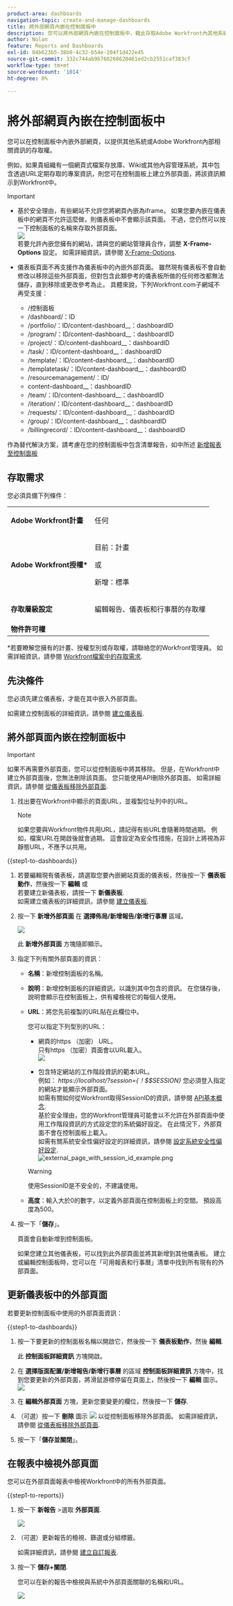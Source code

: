 ```yaml
---
product-area: dashboards
navigation-topic: create-and-manage-dashboards
title: 將外部網頁內嵌在控制面板中
description: 您可以將外部網頁內嵌在控制面板中，藉此存取Adobe Workfront內其他系統的相關資訊或其他Workfront頁面。
author: Nolan
feature: Reports and Dashboards
exl-id: 04b623b5-38b0-4c32-b54e-204f1d422e45
source-git-commit: 332c744ab9b760268620461ed2cb2551caf383cf
workflow-type: tm+mt
source-wordcount: '1014'
ht-degree: 0%

---
```


# 將外部網頁內嵌在控制面板中

<!--Audited: 01/2024-->

您可以在控制面板中內嵌外部網頁，以提供其他系統或Adobe Workfront內部相關資訊的存取權。

例如，如果貴組織有一個網頁式檔案存放庫、Wiki或其他內容管理系統，其中包含透過URL定期存取的專案資訊，則您可在控制面板上建立外部頁面，將該資訊顯示到Workfront中。

>[!IMPORTANT]
>
>* 基於安全理由，有些網站不允許您將網頁內嵌為iframe。 如果您要內嵌在儀表板中的網頁不允許這麼做，則儀表板中不會顯示該頁面。 不過，您仍然可以按一下控制面板的名稱來存取外部頁面。\
>![](assets/qs-empty-external-page-report-350x165.png)\
>若要允許內嵌您擁有的網站，請與您的網站管理員合作，調整 **X-Frame-Options** 設定。 如需詳細資訊，請參閱 [X-Frame-Options](https://developer.mozilla.org/en-US/docs/Web/HTTP/Headers/X-Frame-Options).
>
>
>* 儀表板頁面不再支援作為儀表板中的內嵌外部頁面。 雖然現有儀表板不會自動修改以移除這些外部頁面，但對包含此類參考的儀表板所做的任何修改都無法儲存，直到移除或更改參考為止。
> 具體來說，下列Workfront.com子網域不再受支援：
>
>     * /&#x200B;控制面板
>     * /dashboard/：ID&#x200B;
>     * /portfolio/：ID/content-dashboard__：dashboardID&#x200B;
>     * /program/：ID/content-dashboard__：dashboardID&#x200B;
>     * /project/：ID/content-dashboard__：dashboardID&#x200B;
>     * /task/：ID/content-dashboard__：dashboardID&#x200B;
>     * /template/：ID/content-dashboard__：dashboardID&#x200B;
>     * /templatetask/：ID/content-dashboard__：dashboardID&#x200B;
>     * /resourcemanagement/：ID/
>     * content-dashboard__：dashboardID&#x200B;
>     * /team/：ID/content-dashboard__：dashboardID&#x200B;
>     * /iteration/：ID/content-dashboard__：dashboardID&#x200B;
>     * /requests/：ID/content-dashboard__：dashboardID&#x200B;
>     * /group/：ID/content-dashboard__：dashboardID&#x200B;
>     * /billingrecord/：ID/content-dashboard__：dashboardID
>
>作為替代解決方案，請考慮在您的控制面板中包含清單報告，如中所述 [新增報表至控制面板](/help/quicksilver/reports-and-dashboards/dashboards/creating-and-managing-dashboards/add-report-dashboard.md)

## 存取需求

您必須具備下列條件：

<table style="table-layout:auto"> 
 <col> 
 <col> 
 <tbody> 
  <tr> 
   <td role="rowheader"><strong>Adobe Workfront計畫</strong></td> 
   <td> <p>任何</p> </td> 
  </tr> 
  <tr> 
   <td role="rowheader"><strong>Adobe Workfront授權*</strong></td> 
   <td> <p>目前：計畫 </p>
   或
   <p>新增：標準 </p> </td> 
  </tr> 
  <tr> 
   <td role="rowheader"><strong>存取層級設定</strong></td> 
   <td> <p>編輯報告、儀表板和行事曆的存取權</p> </td> 
  </tr> 
  <tr> 
   <td role="rowheader"><strong>物件許可權</strong></td> 
   <td> </td> 
  </tr> 
 </tbody> 
</table>

*若要瞭解您擁有的計畫、授權型別或存取權，請聯絡您的Workfront管理員。 如需詳細資訊，請參閱 [Workfront檔案中的存取需求](/help/quicksilver/administration-and-setup/add-users/access-levels-and-object-permissions/access-level-requirements-in-documentation.md).

## 先決條件

您必須先建立儀表板，才能在其中嵌入外部頁面。

如需建立控制面板的詳細資訊，請參閱 [建立儀表板](../../../reports-and-dashboards/dashboards/creating-and-managing-dashboards/create-dashboard.md).

## 將外部頁面內嵌在控制面板中

>[!IMPORTANT]
>
>如果不再需要外部頁面，您可以從控制面板中將其移除。 但是，在Workfront中建立外部頁面後，您無法刪除該頁面。 您只能使用API刪除外部頁面。 如需詳細資訊，請參閱 [從儀表板移除外部頁面](../../../reports-and-dashboards/dashboards/creating-and-managing-dashboards/remove-external-page-from-dashboard.md).

1. 找出要在Workfront中顯示的頁面URL，並複製位址列中的URL。

   >[!NOTE]
   >
   >如果您要與Workfront物件共用URL，請記得有些URL會隨著時間過期。 例如，檔案URL在開啟後就會過期。 這會設定為安全性措施，在設計上將視為非靜態URL，不應予以共用。

{{step1-to-dashboards}}

1. 若要編輯現有儀表板，請選取您要內嵌網站頁面的儀表板，然後按一下 **儀表板動作**，然後按一下 **編輯**
或\
   若要建立新儀表板，請按一下 **新儀表板**.\
   如需建立儀表板的詳細資訊，請參閱 [建立儀表板](../../../reports-and-dashboards/dashboards/creating-and-managing-dashboards/create-dashboard.md).

1. 按一下 **新增外部頁面** 在 **選擇佈局/新增報告/新增行事曆** 區域。

   ![](assets/qs-add-external-page-350x239.png)

   此 **新增外部頁面** 方塊隨即顯示。

1. 指定下列有關外部頁面的資訊：

   * **名稱**：新增控制面板的名稱。
   * **說明**：新增控制面板的詳細資訊，以識別其中包含的資訊。 在您儲存後，說明會顯示在控制面板上，供有權檢視它的每個人使用。
   * **URL**：將您先前複製的URL貼在此欄位中。

     您可以指定下列型別的URL：

      * 網頁的https （加密） URL。\
        只有https （加密）頁面會以URL載入。\
        ![](assets/add-external-page-dialog-qs-350x247.png)

      * 包含特定網站的工作階段資訊的範本URL。\
        例如： *https://localhost/?session={！$$SESSION}*
您必須登入指定的網站才能顯示外部頁面。\
        如需有關如何從Workfront取得SessionID的資訊，請參閱 [API基本概念](../../../wf-api/general/api-basics.md).\
        基於安全理由，您的Workfront管理員可能會以不允許在外部頁面中使用工作階段資訊的方式設定您的系統偏好設定。 在此情況下，外部頁面不會在控制面板上載入。\
        如需有關系統安全性偏好設定的詳細資訊，請參閱 [設定系統安全性偏好設定](../../../administration-and-setup/manage-workfront/security/configure-security-preferences.md).\
        ![external_page_with_session_id_example.png](assets/external-page-with-session-id-example-350x134.png)

     >[!WARNING]
     >
     >使用SessionID是不安全的，不建議使用。
     >

   * **高度**：輸入大於0的數字，以定義外部頁面在控制面板上的空間。 預設高度為500。

1. 按一下「**儲存**」。

   頁面會自動新增到控制面板。

   如果您建立其他儀表板，可以找到此外部頁面並將其新增到其他儀表板。 建立或編輯控制面板時，您可以在「可用報表和行事曆」清單中找到所有現有的外部頁面。

   <!--
    *** This is linked to: Creating Dashboards, and Editing Dashboards.
   -->

## 更新儀表板中的外部頁面

若要更新控制面板中使用的外部頁面資訊：

{{step1-to-dashboards}}

1. 按一下要更新的控制面板名稱以開啟它，然後按一下 **儀表板動作**，然後 **編輯**.

   此 **控制面板詳細資訊** 方塊開啟。

1. 在 **選擇版面配置/新增報告/新增行事曆** 的區域 **控制面板詳細資訊** 方塊中，找到您要更新的外部頁面，將滑鼠游標停留在頁面上，然後按一下 **編輯** 圖示。\
   ![](assets/nwe-inline-edit-external-page-350x226.png)

1. 在 **編輯外部頁面** 方塊，更新您要變更的欄位，然後按一下 **儲存**.
1. （可選）按一下 **刪除** 圖示 ![](assets/delete.png) 以從控制面板移除外部頁面。 如需詳細資訊，請參閱 [從儀表板移除外部頁面](../../../reports-and-dashboards/dashboards/creating-and-managing-dashboards/remove-external-page-from-dashboard.md).
1. 按一下「**儲存並關閉**」。

## 在報表中檢視外部頁面

您可以在外部頁面報表中檢視Workfront中的所有外部頁面。

{{step1-to-reports}}

1. 按一下 **新報告** >選取 **外部頁面**.

   ![](assets/external-page-new-report-in-dropdown-nwe.png)

1. （可選）更新報告的檢視、篩選或分組標籤。

   如需詳細資訊，請參閱 [建立自訂報表](../../../reports-and-dashboards/reports/creating-and-managing-reports/create-custom-report.md).

1. 按一下 **儲存+關閉**.

   您可以在新的報告中檢視與系統中外部頁面關聯的名稱和URL。

   ![](assets/external-page-report-name-url-columns-nwe-350x213.png)
